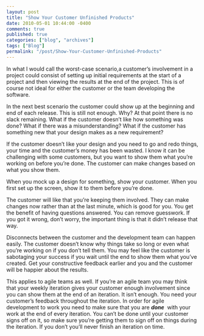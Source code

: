 ```yaml
---
layout: post
title: "Show Your Customer Unfinished Products"
date: 2010-05-01 10:44:00 -0400
comments: true
published: true
categories: ["blog", "archives"]
tags: ["Blog"]
permalink: "/post/Show-Your-Customer-Unfinished-Products"
---
```

<!-- more -->

<p>In what I would call the worst-case scenario,a customer&rsquo;s involvement in a project could consist of setting up initial requirements at the start of a project and then viewing the results at the end of the project. This is of course not ideal for either the customer or the team developing the software.</p>
<p>In the next best scenario the customer could show up at the beginning and end of each release. This is still not enough. Why? At that point there is no slack remaining. What if the customer doesn&rsquo;t like how something was done? What if there was a misunderstanding? What if the customer has something new that your design makes as a new requirement?</p>
<p>If the customer doesn&rsquo;t like your design and you need to go and redo things, your time and the customer&rsquo;s money has been wasted. I know it can be challenging with some customers, but you want to show them what you&rsquo;re working on before you&rsquo;re done. The customer can make changes based on what you show them.</p>
<p>When you mock up a design for something, show your customer. When you first set up the screen, show it to them before you&rsquo;re done.</p>
<p>The customer will like that you&rsquo;re keeping them involved. They can make changes now rather than at the last minute, which is good for you. You get the benefit of having questions answered. You can remove guesswork. If you got it wrong, don&rsquo;t worry, the important thing is that it didn&rsquo;t release that way.</p>
<p>Disconnects between the customer and the development team can happen easily. The customer doesn&rsquo;t know why things take so long or even what you&rsquo;re working on if you don&rsquo;t tell them. You may feel like the customer is sabotaging your success if you wait until the end to show them what you&rsquo;ve created. Get your constructive feedback earlier and you and the customer will be happier about the results.</p>
<p>This applies to agile teams as well. If you&rsquo;re an agile team you may think that your weekly iteration gives your customer enough involvement since you can show them at the end of an iteration. It isn&rsquo;t enough. You need your customer&rsquo;s feedback throughout the iteration. In order for agile development to work you need to make sure that you are <em><strong>done</strong>&nbsp;</em> with your work at the end of every iteration. You can&rsquo;t be done until your customer signs off on it, so make sure you&rsquo;re getting them to sign off on things during the iteration. If you don&rsquo;t you&rsquo;ll never finish an iteration on time.</p>
